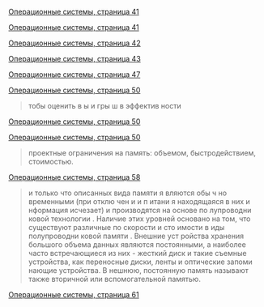 [Операционные системы, страница 41](Операционные%20системы.pdf#page=41&selection=54,8,54,30)

[Операционные системы, страница 41](Операционные%20системы.pdf#page=41&selection=58,0,59,9)

[Операционные системы, страница 42](Операционные%20системы.pdf#page=42&selection=21,50,23,32)

[Операционные системы, страница 43](Операционные%20системы.pdf#page=43&selection=27,32,28,48)


[Операционные системы, страница 47](Операционные%20системы.pdf#page=47&selection=6,1,15,46)

[Операционные системы, страница 50](Операционные%20системы.pdf#page=50&selection=25,50,28,44)

> тобы оценить в ы и гры ш в эффектив ности

[Операционные системы, страница 50](Операционные%20системы.pdf#page=50&selection=56,1,64,14)


[Операционные системы, страница 50](Операционные%20системы.pdf#page=50&selection=46,10,48,32)


>проектные ограничения на память: объемом, быстродействием, стоимостью. 

[Операционные системы, страница 58](Операционные%20системы.pdf#page=58&selection=34,2,35,60)


> и только что описанных вида памяти я вляются обы ч но временными (при отклю чен и и п итани я находящаяся в них и нформация исчезает) и производятся на основе по лупроводни ковой технологии . Наличие этих уровней основано на том, что существуют различные по скорости и сто имости в иды полупроводни ковой памяти . Внешние уст ройства хранения большого объема данных являются постоянными, а наиболее часто встречающиеся из них - жесткий диск и такие съемные устройства, как переносные диски, ленты и оптические запоми нающие устройства. В нешнюю, постоянную память называют также вторичной или вспомогательной памятью.

[Операционные системы, страница 61](Операционные%20системы.pdf#page=61&selection=14,2,28,0)